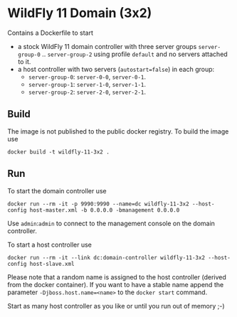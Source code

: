 # WildFly 11 Domain (3x2)

Contains a Dockerfile to start 
 
- a stock WildFly 11 domain controller with three server groups `server-group-0` .. `server-group-2` using profile `default` and no servers attached to it.
- a host controller with two servers (`autostart=false`) in each group: 
    - `server-group-0`: `server-0-0`, `server-0-1`.
    - `server-group-1`: `server-1-0`, `server-1-1`.
    - `server-group-2`: `server-2-0`, `server-2-1`.

## Build

The image is not published to the public docker registry. To build the image use
 
    docker build -t wildfly-11-3x2 .

## Run

To start the domain controller use 

    docker run --rm -it -p 9990:9990 --name=dc wildfly-11-3x2 --host-config host-master.xml -b 0.0.0.0 -bmanagement 0.0.0.0
    
Use `admin`:`admin` to connect to the management console on the domain controller. 
    
To start a host controller use

    docker run --rm -it --link dc:domain-controller wildfly-11-3x2 --host-config host-slave.xml

Please note that a random name is assigned to the host controller (derived from the docker container). If you want to have a stable name append the parameter `-Djboss.host.name=<name>` to the `docker start` command.

Start as many host controller as you like or until you run out of memory ;-)
